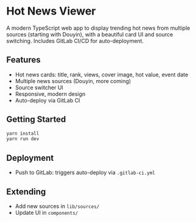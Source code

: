# Hot News Viewer

A modern TypeScript web app to display trending hot news from multiple sources (starting with Douyin), with a beautiful card UI and source switching. Includes GitLab CI/CD for auto-deployment.

## Features

- Hot news cards: title, rank, views, cover image, hot value, event date
- Multiple news sources (Douyin, more coming)
- Source switcher UI
- Responsive, modern design
- Auto-deploy via GitLab CI

## Getting Started

```bash
yarn install
yarn run dev
```

## Deployment

- Push to GitLab: triggers auto-deploy via `.gitlab-ci.yml`

## Extending

- Add new sources in `lib/sources/`
- Update UI in `components/`
